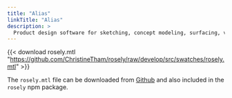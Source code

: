 ```yaml
---
title: "Alias"
linkTitle: "Alias"
description: >
  Product design software for sketching, concept modeling, surfacing, visualization 
---
```


{{< download rosely.mtl "https://github.com/ChristineTham/rosely/raw/develop/src/swatches/rosely.mtl" >}}

The `rosely.mtl` file can be downloaded from [Github](https://github.com/ChristineTham/rosely/raw/develop/src/swatches/rosely.mtl) and also included in the `rosely` npm package.
